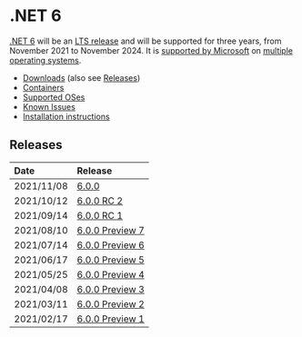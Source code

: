 # .NET 6

[.NET 6](https://devblogs.microsoft.com/dotnet/announcing-net-6-rc1/) will be an [LTS release](../../release-policies.md) and will be supported for three years, from November 2021 to November 2024. It is [supported by Microsoft](../../microsoft-support.md) on [multiple operating systems](supported-os.md).

- [Downloads](https://dotnet.microsoft.com/download/dotnet/6.0) (also see [Releases](#releases))
- [Containers](https://hub.docker.com/_/microsoft-dotnet)
- [Supported OSes](supported-os.md)
- [Known Issues](known-issues.md)
- [Installation instructions](install.md)

## Releases

| Date | Release |
| :-- | :-- |
| 2021/11/08 | [6.0.0](https://github.com/dotnet/core/blob/main/release-notes/6.0/6.0.0/6.0.0.md) |
| 2021/10/12 | [6.0.0 RC 2](https://github.com/dotnet/core/blob/main/release-notes/6.0/preview/6.0.0-rc.2.md) |
| 2021/09/14 | [6.0.0 RC 1](https://github.com/dotnet/core/blob/main/release-notes/6.0/preview/6.0.0-rc.1.md) |
| 2021/08/10 | [6.0.0 Preview 7](https://github.com/dotnet/core/blob/main/release-notes/6.0/preview/6.0.0-preview.7.md) |
| 2021/07/14 | [6.0.0 Preview 6](https://github.com/dotnet/core/blob/main/release-notes/6.0/preview/6.0.0-preview.6.md) |
| 2021/06/17 | [6.0.0 Preview 5](https://github.com/dotnet/core/blob/main/release-notes/6.0/preview/6.0.0-preview.5.md) |
| 2021/05/25 | [6.0.0 Preview 4](https://github.com/dotnet/core/blob/main/release-notes/6.0/preview/6.0.0-preview.4.md) |
| 2021/04/08 | [6.0.0 Preview 3](https://github.com/dotnet/core/blob/main/release-notes/6.0/preview/6.0.0-preview.3.md) |
| 2021/03/11 | [6.0.0 Preview 2](https://github.com/dotnet/core/blob/main/release-notes/6.0/preview/6.0.0-preview.2.md) |
| 2021/02/17 | [6.0.0 Preview 1](https://github.com/dotnet/core/blob/main/release-notes/6.0/preview/6.0.0-preview.1.md) |
